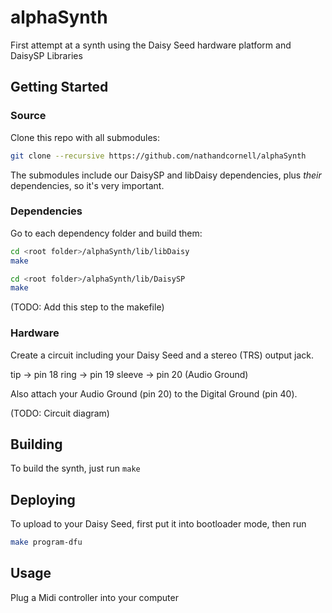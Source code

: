 # alphaSynth
First attempt at a synth using the Daisy Seed hardware platform and DaisySP Libraries

## Getting Started

### Source
Clone this repo with all submodules:
```sh
git clone --recursive https://github.com/nathandcornell/alphaSynth
```
The submodules include our DaisySP and libDaisy dependencies, plus _their_ dependencies, so it's very important.

### Dependencies
Go to each dependency folder and build them:

```sh
cd <root folder>/alphaSynth/lib/libDaisy
make

cd <root folder>/alphaSynth/lib/DaisySP
make
```

(TODO: Add this step to the makefile)

### Hardware

Create a circuit including your Daisy Seed and a stereo (TRS) output jack.

tip    -> pin 18
ring   -> pin 19
sleeve -> pin 20 (Audio Ground)

Also attach your Audio Ground (pin 20) to the Digital Ground (pin 40).

(TODO: Circuit diagram)

## Building

To build the synth, just run `make`

## Deploying

To upload to your Daisy Seed, first put it into bootloader mode, then run

```sh
make program-dfu
```

## Usage

Plug a Midi controller into your computer
